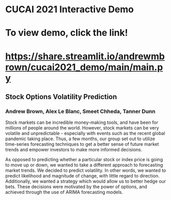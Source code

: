 # CUCAI 2021 Interactive Demo
# To view demo, click the link!
# https://share.streamlit.io/andrewmbrown/cucai2021_demo/main/main.py

## Stock Options Volatility Prediction

### Andrew Brown, Alex Le Blanc, Smeet Chheda, Tanner Dunn

Stock markets can be incredible money-making tools, and have been for millions of people around the world. However, stock markets can be very volatile and unpredictable - especially with events such as the recent global pandemic taking place. Thus, a few months, our group set out to utilize time-series forecasting techniques to get a better sense of future market trends and empower investors to make more informed decisions.

As opposed to predicting whether a particular stock or index price is going to move up or down, we wanted to take a different approach to forecasting market trends. We decided to predict volatility. In other words, we wanted to predict likelihood and magnitude of change, with little regard to direction. Additionally, we wanted a strategy which would allow us to better hedge our bets. These decisions were motivated by the power of options, and achieved through the use of ARIMA forecasting models.
